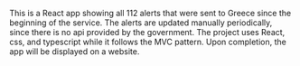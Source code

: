 This is a React app showing all 112 alerts that were sent to Greece since the beginning of the service. 
The alerts are updated manually periodically, since there is no api provided by the government.
The project uses React, css, and typescript while it follows the MVC pattern.
Upon completion, the app will be displayed on a website.
